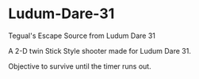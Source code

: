 Ludum-Dare-31
=============

Tegual's Escape Source from Ludum Dare 31

A 2-D twin Stick Style shooter made for Ludum Dare 31.

Objective to survive until the timer runs out.
